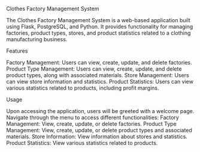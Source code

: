 Clothes Factory Management System

The Clothes Factory Management System is a web-based application built using Flask, PostgreSQL, and Python. It provides functionality for managing factories, product types, stores, and product statistics related to a clothing manufacturing business.

Features

Factory Management: Users can view, create, update, and delete factories.
Product Type Management: Users can view, create, update, and delete product types, along with associated materials.
Store Management: Users can view store information and statistics.
Product Statistics: Users can view various statistics related to products, including profit margins.

Usage

Upon accessing the application, users will be greeted with a welcome page.
Navigate through the menu to access different functionalities:
Factory Management: View, create, update, or delete factories.
Product Type Management: View, create, update, or delete product types and associated materials.
Store Information: View information about stores and statistics.
Product Statistics: View various statistics related to products.
